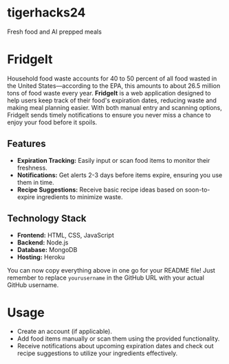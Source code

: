 # tigerhacks24
Fresh food and AI prepped meals

# FridgeIt

Household food waste accounts for 40 to 50 percent of all food wasted in the United States—according to the EPA, this amounts to about 26.5 million tons of food waste every year. **FridgeIt** is a web application designed to help users keep track of their food's expiration dates, reducing waste and making meal planning easier. With both manual entry and scanning options, FridgeIt sends timely notifications to ensure you never miss a chance to enjoy your food before it spoils.

## Features

- **Expiration Tracking:** Easily input or scan food items to monitor their freshness.
- **Notifications:** Get alerts 2-3 days before items expire, ensuring you use them in time.
- **Recipe Suggestions:** Receive basic recipe ideas based on soon-to-expire ingredients to minimize waste.

## Technology Stack

- **Frontend:** HTML, CSS, JavaScript
- **Backend:** Node.js
- **Database:** MongoDB
- **Hosting:** Heroku

You can now copy everything above in one go for your README file! Just remember to replace `yourusername` in the GitHub URL with your actual GitHub username.

# Usage
- Create an account (if applicable).
- Add food items manually or scan them using the provided functionality.
- Receive notifications about upcoming expiration dates and check out recipe suggestions to utilize your ingredients effectively.
